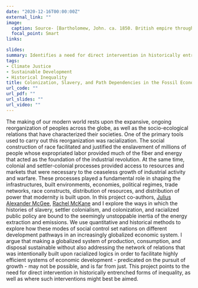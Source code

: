 ```yaml
---
date: "2020-12-16T00:00:00Z"
external_link: ""
image:
  caption: Source- [Bartholomew, John. ca. 1850. British empire throughout the world exhibited in one view.](https://www.loc.gov/resource/g5730.ct000158/?r=-0.53,-0.017,2.06,0.927,0)
  focal_point: Smart
links:

slides:
summary: Identifies a need for direct intervention in historically entrenched forms of inequality.
tags:
- Climate Justice 
- Sustainable Development
- Historical Inequality
title: Colonization, Slavery, and Path Dependencies in the Fossil Economy
url_code: ""
url_pdf: ""
url_slides: ""
url_video: ""
---
```


The making of our modern world rests upon the expansive, ongoing reorganization of peoples across the globe, as well as the socio-ecological relations that have characterized their societies. One of the primary tools used to carry out this reorganization was racialization. The social construction of race facilitated and justified the enslavement of millions of people whose expropriated labor provided much of the fiber and energy that acted as the foundation of the industrial revolution. At the same time, colonial and settler-colonial processes provided access to resources and markets that were necessary to the ceaseless growth of industrial activity and warfare. These processes played a fundamental role in shaping the infrastructures, built environments, economies, political regimes, trade networks, race constructs, distribution of resources, and distribution of power that modernity is built upon. In this project co-authors, [Julius Alexander McGee](/author/julius-alexander-mcgee/), [Rachel McKane](/author/rachel-g-mckane/) and I explore the ways in which the histories of slavery, settler colonialism, and colonization, and racialized public policy are bound to the seemingly unstoppable inertia of the energy extraction and emissions. We use quantitative and historical methods to explore how these modes of social control set nations on different development pathways in an increasingly globalized economic system. I argue that making a globalized system of production, consumption, and disposal sustainable without also addressing the network of relations that was intentionally built upon racialized logics in order to facilitate highly efficient systems of economic development - predicated on the pursuit of growth - may not be possible, and is far from just. This project points to the need for direct intervention in historically entrenched forms of inequality, as well as where such interventions might best be aimed.